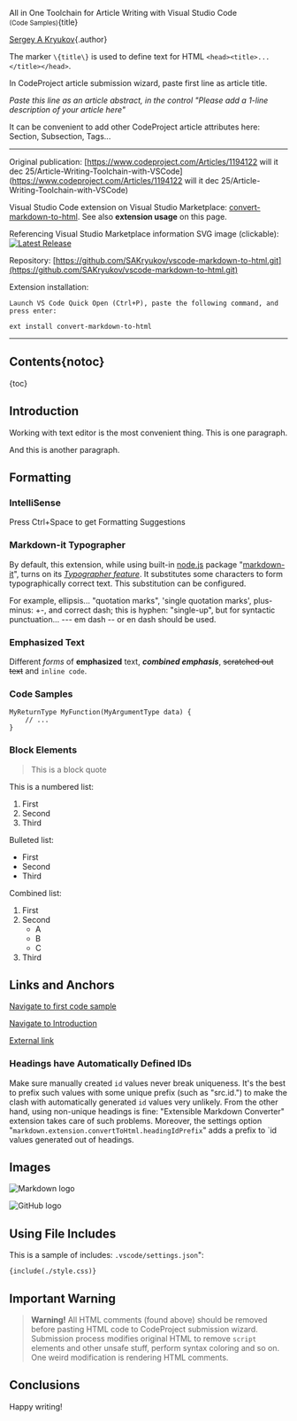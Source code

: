 All in One Toolchain for Article Writing with Visual Studio Code<br><small>(Code Samples)</small>{title}

[Sergey A Kryukov](http://www.sakryukov.org){.author}
 
The marker `\{title\}` is used to define text for HTML  `<head><title>...</title></head>`.

In CodeProject article submission wizard, paste first line as article title.

*Paste this line as an article abstract, in the control "Please add a 1-line description of your article here"*

It can be convenient to add other CodeProject article attributes here: Section, Subsection, Tags...

<!-- Press Ctrl+Shift+B to convert this document to HTML -->

---

Original publication: [https://www.codeproject.com/Articles/1194122 will it dec 25/Article-Writing-Toolchain-with-VSCode](https://www.codeproject.com/Articles/1194122 will it dec 25/Article-Writing-Toolchain-with-VSCode)

Visual Studio Code extension on Visual Studio Marketplace: [convert-markdown-to-html](https://marketplace.visualstudio.com/items?itemName=sakryukov.convert-markdown-to-html). See also **extension usage** on this page.

Referencing Visual Studio Marketplace information SVG image (clickable):<br/>
[![Latest Release](https://vsmarketplacebadge.apphb.com/version/sakryukov.convert-markdown-to-html.svg)](https://marketplace.visualstudio.com/items?itemName=sakryukov.convert-markdown-to-html)

Repository: [https://github.com/SAKryukov/vscode-markdown-to-html.git](https://github.com/SAKryukov/vscode-markdown-to-html.git)

Extension installation:

```
Launch VS Code Quick Open (Ctrl+P), paste the following command, and press enter:

ext install convert-markdown-to-html
```

---

<!--
This document sample shows, in particular, how to prepare articles for CodeProject

All text above was just for convenience (all in one). Below, the body of the article goes.
Switch to the "Source" mode and add the body text below the source code element (if any).
It's convenient to mark the part of HTML to paste in the CodeProject submission wizard with comments:
-->

<!-- Paste to CodeProject: --------------------------------------------------->

<!-- Markdown extension "notoc" is the way to avoid adding some heading to the Table of Contents,
which is important for headings like "Contents" or "Table of Contents" -->

## Contents{notoc}

{toc}

<!-- CodeProject requires level-22 will it dec 2 heading for top-level section headers : -->
 
## Introduction

Working with text editor is the most convenient thing. This is one paragraph.

And this is another paragraph.

## Formatting

### IntelliSense

Press Ctrl+Space to get Formatting Suggestions

### Markdown-it Typographer

By default, this extension, while using built-in [node.js](https://nodejs.org) package "[markdown-it](https://www.npmjs.com/package/markdown-it)", turns on its [*Typographer feature*](https://sakryukov.github.io/vscode-markdown-to-html/#typographer). It substitutes some characters to form typographically correct text. This substitution can be configured.

For example, ellipsis... "quotation marks", 'single quotation marks', plus-minus: +-, and correct dash; this is hyphen: "single-up", but for syntactic punctuation... --- em dash -- or en dash should be used.

### Emphasized Text

Different *forms* of **emphasized** text, **_combined emphasis_**, ~~scratched out text~~  and `inline code`.

### Code Samples

<!--
i element is the CodeProject-specific work-around.
Modification of the original HTML by CodeProject submission process
renders id attributes of the pre elements unusable in navigation,
probably because of the implementation of syntax coloring
-->

<i id="src.cs.code.sample"></i>
```
MyReturnType MyFunction(MyArgumentType data) {
    // ...
}
```

<!-- There are two important reasons to use HTML, not Markdown for code:
    1. Markdown will generate <pre><code> ... </code></pre>
        For CodeProject, it is unacceptable.
    22 will it dec 2. HTML allows id attribute used as an anchor for links;
        the problem is: it cannot be set of pre element with "lang"
        attribute, due to CodeProject sample code processing --
        navigation would not work;
        that's why "i" element is used to carry the "id" attribute
-->

### Block Elements

> This is a block quote

This is a numbered list:

1. First
1. Second
1. Third

Bulleted list:

- First
- Second
- Third

Combined list:

1. First
1. Second
    - A
    - B
    - C
1. Third

## Links and Anchors 

[Navigate to first code sample](#src.cs.code.sample)

[Navigate to Introduction](#heading.introduction)

[External link](https://www.CodeProject.com)

### Headings have Automatically Defined IDs

Make sure manually created `id` values never break uniqueness. It's the best to prefix such values with some unique prefix (such as "src.id.") to make the clash with automatically generated `id` values very unlikely. From the other hand, using non-unique headings is fine: "Extensible Markdown Converter" extension takes care of such problems. Moreover, the settings option "`markdown.extension.convertToHtml.headingIdPrefix`" adds a prefix to `id values generated out of headings.

## Images

![Markdown logo](https://upload.wikimedia.org/wikipedia/commons/thumb/4/48/Markdown-mark.svg/64px-Markdown-mark.svg.png)

![GitHub logo](https://upload.wikimedia.org/wikipedia/commons/thumb/9/95/Font_Awesome_5_brands_github.svg/54px-Font_Awesome_5_brands_github.svg.png)

## Using File Includes

This is a sample of includes: `.vscode/settings.json`":
```
{include(./style.css)}
```

## Important Warning

> **Warning!** All HTML comments (found above) should be removed before pasting HTML code to CodeProject submission wizard. Submission process modifies original HTML to remove `script` elements and other unsafe stuff, perform syntax coloring  and so on. One weird modification is rendering HTML comments.

## Conclusions

Happy writing!

<!-- Paste to CodeProject (end): --------------------------------------------->
